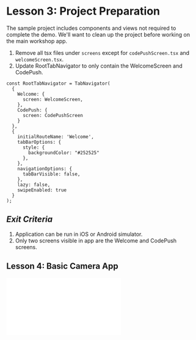 # Lesson 3: Project Preparation

The sample project includes components and views not required to complete the demo. We'll want to clean up the project before working on the main workshop app.

1. Remove all tsx files under `screens` except for `codePushScreen.tsx` and `welcomeScreen.tsx`.
2. Update RootTabNavigator to only contain the WelcomeScreen and CodePush.
```
const RootTabNavigator = TabNavigator(
  {
    Welcome: {
      screen: WelcomeScreen,
    },
    CodePush: {
      screen: CodePushScreen
    }
  },
  {
    initialRouteName: 'Welcome',
    tabBarOptions: {
      style: {
        backgroundColor: "#252525"
      },
    },
    navigationOptions: {
      tabBarVisible: false,
    },
    lazy: false,
    swipeEnabled: true
  }
);
```
## _Exit Criteria_
1. Application can be run in iOS or Android simulator.
2. Only two screens visible in app are the Welcome and CodePush screens.

## Lesson 4: Basic Camera App
![Continue](./4.md)